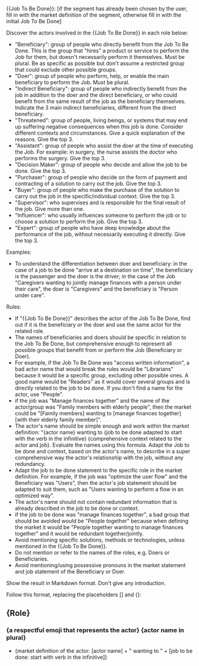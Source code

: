 {{Job To Be Done}}: [if the segment has already been chosen by the user, fill in with the market definition of the segment, otherwise fill in with the initial Job To Be Done]

Discover the actors involved in the {{Job To Be Done}} in each role below:

- "Beneficiary": group of people who directly benefit from the Job To Be Done. This is the group that "hires" a product or service to perform the Job for them, but doesn't necessarily perform it themselves. Must be plural. Be as specific as possible but don't assume a restricted group that could exclude other possible groups.
- "Doer": group of people who perform, help, or enable the main beneficiary to perform the Job. Must be plural.
- "Indirect Beneficiary": group of people who indirectly benefit from the job in addition to the doer and the direct beneficiary, or who could benefit from the same result of the job as the beneficiary themselves. Indicate the 3 main indirect beneficiaries, different from the direct beneficiary.
- "Threatened": group of people, living beings, or systems that may end up suffering negative consequences when this job is done. Consider different contexts and circumstances. Give a quick explanation of the reasons. Give the top 3.
- "Assistant": group of people who assist the doer at the time of executing the Job. For example: in surgery, the nurse assists the doctor who performs the surgery. Give the top 3.
- "Decision Maker": group of people who decide and allow the job to be done. Give the top 3.
- "Purchaser": group of people who decide on the form of payment and contracting of a solution to carry out the job. Give the top 3.
- "Buyer": group of people who make the purchase of the solution to carry out the job in the specific/individual context. Give the top 3.
- "Supervisor": who supervises and is responsible for the final result of the job. Give more than one.
- "Influencer": who usually influences someone to perform the job or to choose a solution to perform the job. Give the top 3.
- "Expert": group of people who have deep knowledge about the performance of the job, without necessarily executing it directly. Give the top 3.

Examples:
- To understand the differentiation between doer and beneficiary: in the case of a job to be done "arrive at a destination on time", the beneficiary is the passenger and the doer is the driver; in the case of the Job "Caregivers wanting to jointly manage finances with a person under their care", the doer is "Caregivers" and the beneficiary is "Person under care".

Rules:

- If "{{Job To Be Done}}" describes the actor of the Job To Be Done, find out if it is the beneficiary or the doer and use the same actor for the related role.
- The names of beneficiaries and doers should be specific in relation to the Job To Be Done, but comprehensive enough to represent all possible groups that benefit from or perform the Job (Beneficiary or Doer).
- For example, if the Job To Be Done was "access written information", a bad actor name that would break the rules would be "Librarians" because it would be a specific group, excluding other possible ones. A good name would be "Readers" as it would cover several groups and is directly related to the job to be done. If you don't find a name for the actor, use "People".
- if the job was "Manage finances together" and the name of the actor/group was "Family members with elderly people", then the market could be "[Family members] wanting to [manage finances together] [with their elderly family member]".
- The actor's name should be simple enough and work within the market definition: "{actor name} wanting to {job to be done adapted to start with the verb in the infinitive} {comprehensive context related to the actor and job}. Evaluate the names using this formula. Adapt the Job to be done and context, based on the actor's name, to describe in a super comprehensive way the actor's relationship with the job, without any redundancy.
- Adapt the job to be done statement to the specific role in the market definition. For example, if the job was "optimize the user flow" and the Beneficiary was "Users", then the actor's job statement should be adapted to suit them, such as "Users wanting to perform a flow in an optimized way".
- The actor's name should not contain redundant information that is already described in the job to be done or context.
- if the job to be done was "manage finances together", a bad group that should be avoided would be "People together" because when defining the market it would be "People together wanting to manage finances together" and it would be redundant together/jointly.
- Avoid mentioning specific solutions, methods or technologies, unless mentioned in the {{Job To Be Done}}.
- Do not mention or refer to the names of the roles, e.g. Doers or Beneficiaries.
- Avoid mentioning/using possessive pronouns in the market statement and job statement of the Beneficiary or Doer.

Show the result in Markdown format. Don't give any introduction.

Follow this format, replacing the placeholders [] and {}:
## {Role}
### {a respectful emoji that represents the actor} {actor name in plural}
- {market definition of the actor: [actor name] + " wanting to " + [job to be done: start with verb in the infinitive]}
